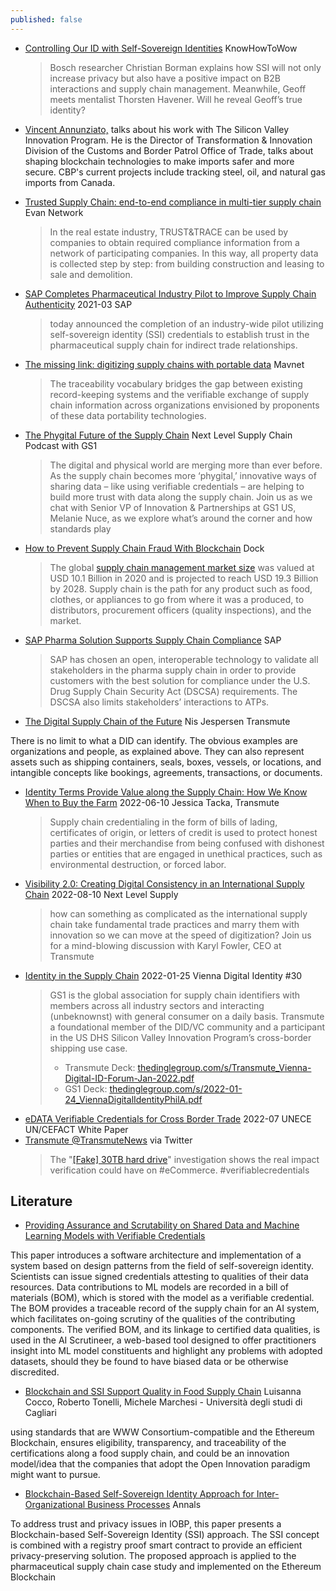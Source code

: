 ```yaml
---
published: false
---
```


* [Controlling Our ID with Self-Sovereign Identities](https://fromknowhowtowow.podigee.io/19-ssi) KnowHowToWow
  > Bosch researcher Christian Borman explains how SSI will not only increase privacy but also have a positive impact on B2B interactions and supply chain management. Meanwhile, Geoff meets mentalist Thorsten Havener. Will he reveal Geoff’s true identity? 
* [Vincent Annunziato,](https://www.spreaker.com/user/13158652/ep8-cbp-vincent-annunziato) talks about his work with The Silicon Valley Innovation Program. He is the Director of Transformation & Innovation Division of the Customs and Border Patrol Office of Trade, talks about shaping blockchain technologies to make imports safer and more secure. CBP's current projects include tracking steel, oil, and natural gas imports from Canada.

* [Trusted Supply Chain: end-to-end compliance in multi-tier supply chain](https://evan.network/use-cases/trusted-supply-chain/) Evan Network
  > In the real estate industry, TRUST&TRACE can be used by companies to obtain required compliance information from a network of participating companies. In this way, all property data is collected step by step: from building construction and leasing to sale and demolition.
* [SAP Completes Pharmaceutical Industry Pilot to Improve Supply Chain Authenticity](https://news.sap.com/2021/03/pharmaceutical-supply-chain-industry-pilot/) 2021-03 SAP
  > today announced the completion of an industry-wide pilot utilizing self-sovereign identity (SSI) credentials to establish trust in the pharmaceutical supply chain for indirect trade relationships.
* [The missing link: digitizing supply chains with portable data](https://medium.com/mavennet/the-missing-link-digitizing-supply-chains-with-portable-data-583b66acc9bc) Mavnet
  > The traceability vocabulary bridges the gap between existing record-keeping systems and the verifiable exchange of supply chain information across organizations envisioned by proponents of these data portability technologies. 
* [The Phygital Future of the Supply Chain](https://nextlevelsupplychainpodwithgs1us.libsyn.com/the-phygital-future-of-the-supply-chain) Next Level Supply Chain Podcast with GS1
  > The digital and physical world are merging more than ever before. As the supply chain becomes more ‘phygital,’ innovative ways of sharing data – like using verifiable credentials – are helping to build more trust with data along the supply chain. Join us as we chat with Senior VP of Innovation & Partnerships at GS1 US, Melanie Nuce, as we explore what’s around the corner and how standards play
* [How to Prevent Supply Chain Fraud With Blockchain](https://www.dock.io/post/supply-chain-fraud-blockchain) Dock
  > The global [supply chain management market size](https://www.prnewswire.com/news-releases/supply-chain-management-scm-market-size-worth--19-3-billion-globally-by-2028-at-9-02--cagr-verified-market-research-301540702.html) was valued at USD 10.1 Billion in 2020 and is projected to reach USD 19.3 Billion by 2028. Supply chain is the path for any product such as food, clothes, or appliances to go from where it was a produced, to distributors, procurement officers (quality inspections), and the market.
* [SAP Pharma Solution Supports Supply Chain Compliance](https://insidesap.com.au/sap-pharma-solution-supports-supply-chain-compliance/) SAP
  > SAP has chosen an open, interoperable technology to validate all stakeholders in the pharma supply chain in order to provide customers with the best solution for compliance under the U.S. Drug Supply Chain Security Act (DSCSA) requirements. The DSCSA also limits stakeholders’ interactions to ATPs.

* [The Digital Supply Chain of the Future](https://medium.com/transmute-techtalk/the-digital-supply-chain-of-the-future-79e9431aaa0d) Nis Jespersen Transmute

There is no limit to what a DID can identify. The obvious examples are organizations and people, as explained above. They can also represent assets such as shipping containers, seals, boxes, vessels, or locations, and intangible concepts like bookings, agreements, transactions, or documents.

* [Identity Terms Provide Value along the Supply Chain: How We Know When to Buy the Farm](https://medium.com/@Transmute/identity-terms-provide-value-along-the-supply-chain-how-we-know-when-to-buy-the-farm-738701967e3d) 2022-06-10 Jessica Tacka, Transmute
  > Supply chain credentialing in the form of bills of lading, certificates of origin, or letters of credit is used to protect honest parties and their merchandise from being confused with dishonest parties or entities that are engaged in unethical practices, such as environmental destruction, or forced labor.
* [Visibility 2.0: Creating Digital Consistency in an International Supply Chain](https://nextlevelsupplychainpodwithgs1us.libsyn.com/visibility-20-creating-digital-consistency-in-an-international-supply-chain) 2022-08-10 Next Level Supply
  > how can something as complicated as the international supply chain take fundamental trade practices and marry them with innovation so we can move at the speed of digitization? Join us for a mind-blowing discussion with Karyl Fowler, CEO at Transmute
* [Identity in the Supply Chain](https://vimeo.com/669713750) 2022-01-25 Vienna Digital Identity #30
  > GS1 is the global association for supply chain identifiers with members across all industry sectors and interacting (unbeknownst) with general consumer on a daily basis. Transmute a foundational member of the DID/VC community and a participant in the US DHS Silicon Valley Innovation Program’s cross-border shipping use case.
  > 
  > - Transmute Deck: [thedinglegroup.com/s/Transmute_Vienna-Digital-ID-Forum-Jan-2022.pdf](https://www.thedinglegroup.com/s/Transmute_Vienna-Digital-ID-Forum-Jan-2022.pdf)
  > - GS1 Deck: [thedinglegroup.com/s/2022-01-24_ViennaDigitalIdentityPhilA.pdf](https://www.thedinglegroup.com/s/2022-01-24_ViennaDigitalIdentityPhilA.pdf)
* [eDATA Verifiable Credentials for Cross Border Trade](https://unece.org/sites/default/files/2022-07/WhitePaper_VerifiableCredentials-CBT.pdf) 2022-07 UNECE UN/CEFACT White Paper
* [Transmute @TransmuteNews](https://twitter.com/TransmuteNews/status/1572692362148847619) via Twitter
  > The "[[Fake] 30TB hard drive](https://www.vice.com/en/article/akek8e/walmart-30tb-ssd-hard-drive-scam-sd-cards)" investigation shows the real impact verification could have on #eCommerce. #verifiablecredentials


## Literature
* [Providing Assurance and Scrutability on Shared Data and Machine Learning Models with Verifiable Credentials](https://www.researchgate.net/publication/351575047_Providing_Assurance_and_Scrutability_on_Shared_Data_and_Machine_Learning_Models_with_Verifiable_Credentials)

This paper introduces a software architecture and implementation of a system based on design patterns from the field of self-sovereign identity. Scientists can issue signed credentials attesting to qualities of their data resources. Data contributions to ML models are recorded in a bill of materials (BOM), which is stored with the model as a verifiable credential. The BOM provides a traceable record of the supply chain for an AI system, which facilitates on-going scrutiny of the qualities of the contributing components. The verified BOM, and its linkage to certified data qualities, is used in the AI Scrutineer, a web-based tool designed to offer practitioners insight into ML model constituents and highlight any problems with adopted datasets, should they be found to have biased data or be otherwise discredited.


* [Blockchain and SSI Support Quality in Food Supply Chain](https://www.researchgate.net/publication/356608292_Blockchain_and_Self_Sovereign_Identity_to_Support_Quality_in_the_Food_Supply_Chain) Luisanna Cocco, Roberto Tonelli, Michele Marchesi - Università degli studi di Cagliari

using standards that are WWW Consortium-compatible and the Ethereum Blockchain, ensures eligibility, transparency, and traceability of the certifications along a food supply chain, and could be an innovation model/idea that the companies that adopt the Open Innovation paradigm might want to pursue.
* [Blockchain-Based Self-Sovereign Identity Approach for Inter-Organizational Business Processes](https://annals-csis.org/proceedings/2022/pliks/194.pdf) Annals

To address trust and privacy issues in IOBP, this paper presents a Blockchain-based Self-Sovereign Identity (SSI) approach. The SSI concept is combined with a registry proof smart contract to provide an efficient privacy-preserving solution. The proposed approach is applied to the pharmaceutical supply chain case study and implemented on the Ethereum Blockchain
